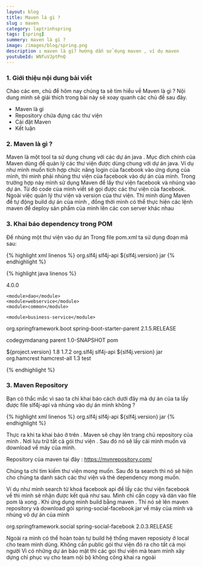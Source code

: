 ```yaml
---
layout: blog
title: Maven là gì ?
slug : maven
category: laptrinhspring
tags: [spring]
summery: maven là gì ?
image: /images/blog/spring.png
description : maven là gì? hướng dẫn sử dụng maven , ví dụ maven
youtubeId: WNfuVJptPnQ
---
```


### **1. Giới thiệu nội dung bài viết**

Chào các em, chủ để hôm nay chúng ta sẽ tìm hiểu về Maven là gì ?
Nội dung mình sẽ giải thích trong bài này sẽ xoay quanh các chủ đề sau đây.

- Maven là gì
- Repository chứa đựng các thư viện
- Cài đặt Maven
- Kết luận

### **2. Maven là gì ?**

Maven là một tool ta sử dụng chung với các dự án java . Mục đích chính của Maven dùng để quản lý các thư viện được dùng chung với dự án java.
Ví dụ như mình muốn tích hợp chức năng login của facebook vào ứng dụng của mình, thì mình phải nhúng thư viện  của facebook vào dự án của mình.
Trong trường hợp này mình sử dụng Maven để lấy thư viện facebook và nhúng vào dự án. Từ đó code của mình viết sẽ gọi được các thư viện của facebook.
Ngoài việc quản lý thư viện và version của thư viện. Thì mình dùng Maven để tự động build dự án của mình , đồng thời mình có thể thực hiện các lệnh maven
để deploy sản phẩm của mình lên các con server khác nhau

### **3. Khai báo dependency trong POM**

Để nhúng một thư viện vào dự án Trong file pom.xml ta sử dụng đoạn mã sau:

{% highlight xml  linenos %}
<dependency>
        <groupId>org.slf4j</groupId>
        <artifactId>slf4j-api</artifactId>
        <version>${slf4j.version}</version>
        <type>jar</type>
</dependency>
{% endhighlight %}

{% highlight java linenos %}
<?xml version="1.0" encoding="UTF-8"?>
<project xmlns="http://maven.apache.org/POM/4.0.0"
         xmlns:xsi="http://www.w3.org/2001/XMLSchema-instance"
         xsi:schemaLocation="http://maven.apache.org/POM/4.0.0 http://maven.apache.org/xsd/maven-4.0.0.xsd">
  <modelVersion>4.0.0</modelVersion>

  <modules>

    <module>dao</module>
    <module>webservice</module>
    <module>common</module>

    <module>business-service</module>
  </modules>

  <parent>
    <groupId>org.springframework.boot</groupId>
    <artifactId>spring-boot-starter-parent</artifactId>
    <version>2.1.5.RELEASE</version>
  </parent>

  <groupId>codegymdanang</groupId>
  <artifactId>parent</artifactId>
  <version>1.0-SNAPSHOT</version>
  <packaging>pom</packaging>

  <properties>
    <project.version>${project.version}</project.version>
    <jdkVersion>1.8</jdkVersion>
    <slf4j.version>1.7.2</slf4j.version>
  </properties>

  <dependencyManagement>
    <dependencies>
      <dependency>
        <groupId>org.slf4j</groupId>
        <artifactId>slf4j-api</artifactId>
        <version>${slf4j.version}</version>
        <type>jar</type>
      </dependency>
    </dependencies>
  </dependencyManagement>

  <dependencies>
    <dependency>
      <groupId>org.hamcrest</groupId>
      <artifactId>hamcrest-all</artifactId>
      <version>1.3</version>
      <scope>test</scope>
    </dependency>

  </dependencies>

</project>

{% endhighlight %}

### **3. Maven Repository**

Bạn có thắc mắc vì sao ta chỉ khai báo cách dưới đây mà dự án của ta lấy được file slf4j-api và nhúng vào dự án mình không ?

{% highlight xml linenos %}
<dependency>
        <groupId>org.slf4j</groupId>
        <artifactId>slf4j-api</artifactId>
        <version>${slf4j.version}</version>
        <type>jar</type>
</dependency>
{% endhighlight %}

Thực ra khi ta khai báo ở trên . Maven sẽ chạy lên trang chủ repository của mình . Nơi lưu trữ tất cả gói thư viện . Sau đó nó sẽ lấy cái mình muốn và
download về máy của mình.

Repository của maven tại đây : https://mvnrepository.com/

Chúng ta chỉ tìm kiếm thư viện mong muốn. Sau đó ta search thì nó sẽ hiện cho chúng ta danh sách các thư viện và thẻ dependency mong muốn.

Ví dụ như mình search từ khoá facebook api để lấy các thư viện facebook về thì mình sẽ nhận được kết quả như sau. Mình chỉ cần copy và dán vào file pom là xong
. Khi ứng dụng mình build bằng maven . Thì nó sẽ lên maven repository và download gói spring-social-facebook.jar về máy của mình và nhúng vô dự án
của mình


<!-- https://mvnrepository.com/artifact/org.springframework.social/spring-social-facebook -->
<dependency>
    <groupId>org.springframework.social</groupId>
    <artifactId>spring-social-facebook</artifactId>
    <version>2.0.3.RELEASE</version>
</dependency>

Ngoài ra mình có thể hoàn toàn tự build hệ thống maven reposioty ở local cho team mình dùng. Không cần public gói thư viện đó ra cho tất cả mọi người
Vì có những dự án bảo mật thì các goi thư viện mà team mình xây dựng chỉ phục vụ cho team nội bộ không công khai ra ngoài
